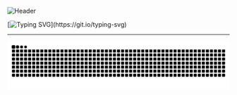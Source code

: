 ![Header](https://capsule-render.vercel.app/api?type=waving&color=0BBBE4&text=Kim%20Chheu&fontColor=FFFFFF&fontSize=45&&fontAlignY=35&animation=fadeIn)

[![Typing SVG](https://readme-typing-svg.demolab.com?font=Fira+Code&pause=1000&color=0BBBE4&width=435&lines=Hi!+Welcome+to+my+github+profile!)](https://git.io/typing-svg)

----------------------------------------------------------------------------------------------------------------------

![snake gif](https://github.com/Kim-Chheu/Kim-Chheu/blob/output/github-custom-snake.svg)
